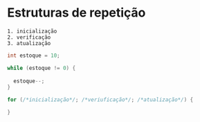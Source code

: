 # Estruturas de repetição

```
1. inicialização
2. verificação
3. atualização
```

```java
int estoque = 10;

while (estoque != 0) {
  
  estoque--;
}
```

```java
for (/*inicialização*/; /*veriuficação*/; /*atualização*/) {

}
```


